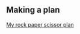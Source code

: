 ## Making a plan

[My rock paper scissor plan](https://whimsical.com/web-rock-paper-scissors-AbkzipasM9Ci7TUc6UzXnM)
